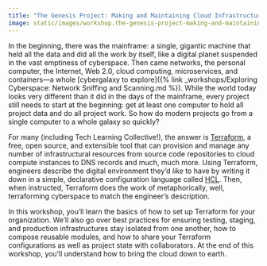 ```yaml
---
title: "The Genesis Project: Making and Maintaining Cloud Infrastructure with Terraform"
image: static/images/workshop.the-genesis-project-making-and-maintaining-cloud-infrastructure-with-terraform.square.png
---
```


In the beginning, there was the mainframe: a single, gigantic machine that held all the data and did all the work by itself, like a digital planet suspended in the vast emptiness of cyberspace. Then came networks, the personal computer, the Internet, Web 2.0, cloud computing, microservices, and containers&mdash;a whole [cybergalaxy to explore]({% link _workshops/Exploring Cyberspace: Network Sniffing and Scanning.md %}). While the world today looks very different than it did in the days of the mainframe, every project still needs to start at the beginning: get at least one computer to hold all project data and do all project work. So how do modern projects go from a single computer to a whole galaxy so quickly?

For many (including Tech Learning Collective!), the answer is [Terraform](https://terraform.io/), a free, open source, and extensible tool that can provision and manage any number of infrastructural resources from source code repositories to cloud compute instances to DNS records and much, much more. Using Terraform, engineers describe the digital environment they&rsquo;d *like* to have by writing it down in a simple, declarative configuration language called [HCL](https://www.terraform.io/docs/configuration/syntax.html). Then, when instructed, Terraform does the work of metaphorically, well, terraforming cyberspace to match the engineer&rsquo;s description.

In this workshop, you&rsquo;ll learn the basics of how to set up Terraform for your organization. We&rsquo;ll also go over best practices for ensuring testing, staging, and production infrastructures stay isolated from one another, how to compose reusable modules, and how to share your Terraform configurations as well as project state with collaborators. At the end of this workshop, you&rsquo;ll understand how to bring the cloud down to earth.
